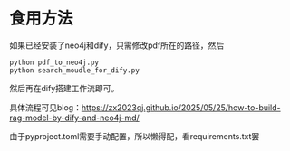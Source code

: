 # 食用方法

如果已经安装了neo4j和dify，只需修改pdf所在的路径，然后

```
python pdf_to_neo4j.py
python search_moudle_for_dify.py
```

然后再在dify搭建工作流即可。

具体流程可见blog：https://zx2023qj.github.io/2025/05/25/how-to-build-rag-model-by-dify-and-neo4j-md/

由于pyproject.toml需要手动配置，所以懒得配，看requirements.txt罢